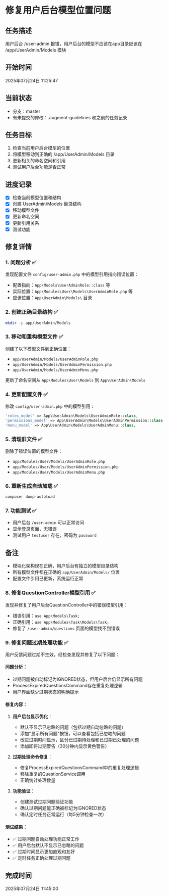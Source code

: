 # 修复用户后台模型位置问题

## 任务描述
用户后台 /user-admin 报错，用户后台的模型不应该在app目录应该在 /app/UserAdmin/Models 模块

## 开始时间
2025年07月24日 11:25:47

## 当前状态
- 分支：master
- 有未提交的修改：.augment-guidelines 和之前的任务记录

## 任务目标
1. 检查当前用户后台模型的位置
2. 将模型移动到正确的 /app/UserAdmin/Models 目录
3. 更新相关的命名空间和引用
4. 测试用户后台功能是否正常

## 进度记录
- [x] 检查当前模型位置和结构
- [x] 创建 UserAdmin/Models 目录结构
- [x] 移动模型文件
- [x] 更新命名空间
- [x] 更新引用关系
- [x] 测试功能

## 修复详情

### 1. 问题分析 ✅
发现配置文件 `config/user-admin.php` 中的模型引用指向错误位置：
- 配置指向：`App\Models\UserAdminRole::class` 等
- 实际位置：`App\Modules\User\Models\UserAdminRole.php` 等
- 应该位置：`App\UserAdmin\Models\` 目录

### 2. 创建正确目录结构 ✅
```bash
mkdir -p app/UserAdmin/Models
```

### 3. 移动和重构模型文件 ✅
创建了以下模型文件到正确位置：
- `app/UserAdmin/Models/UserAdminRole.php`
- `app/UserAdmin/Models/UserAdminPermission.php`
- `app/UserAdmin/Models/UserAdminMenu.php`

更新了命名空间从 `App\Modules\User\Models` 到 `App\UserAdmin\Models`

### 4. 更新配置文件 ✅
修改 `config/user-admin.php` 中的模型引用：
```php
'roles_model' => App\UserAdmin\Models\UserAdminRole::class,
'permissions_model' => App\UserAdmin\Models\UserAdminPermission::class,
'menu_model' => App\UserAdmin\Models\UserAdminMenu::class,
```

### 5. 清理旧文件 ✅
删除了错误位置的模型文件：
- `app/Modules/User/Models/UserAdminRole.php`
- `app/Modules/User/Models/UserAdminPermission.php`
- `app/Modules/User/Models/UserAdminMenu.php`

### 6. 重新生成自动加载 ✅
```bash
composer dump-autoload
```

### 7. 功能测试 ✅
- 用户后台 `/user-admin` 可以正常访问
- 显示登录页面，无错误
- 测试用户 `testuser` 存在，密码为 `password`

## 备注
- 模块化架构现在正确，用户后台有独立的模型目录结构
- 所有模型文件都在正确的 `app/UserAdmin/Models/` 位置
- 配置文件引用已更新，系统运行正常

### 8. 修复QuestionController模型引用 ✅
发现并修复了用户后台QuestionController中的错误模型引用：
- 错误引用：`use App\Models\Task;`
- 正确引用：`use App\Modules\Task\Models\Task;`
- 修复了 `/user-admin/questions` 页面的模型找不到错误

### 9. 修复问题过期处理功能 ✅
用户反馈问题过期不生效，经检查发现并修复了以下问题：

#### 问题分析：
- 过期问题被自动标记为IGNORED状态，但用户后台仍显示所有问题
- ProcessExpiredQuestionsCommand存在重复处理逻辑
- 用户界面缺少过期状态的明确提示

#### 修复内容：
1. **用户后台显示优化**：
   - 默认不显示已忽略的问题（包括过期自动忽略的问题）
   - 添加"显示所有问题"按钮，可以查看包括已忽略的问题
   - 改进过期时间显示，区分已过期待处理和已过期已处理的问题
   - 添加即将过期警告（30分钟内显示黄色警告）

2. **过期处理命令修复**：
   - 修复ProcessExpiredQuestionsCommand中的重复处理逻辑
   - 移除重复的QuestionService调用
   - 正确统计处理数量

3. **功能验证**：
   - 创建测试过期问题验证功能
   - 确认过期问题能正确被标记为IGNORED状态
   - 确认定时任务正常运行（每5分钟检查一次）

#### 测试结果：
- ✅ 过期问题自动处理功能正常工作
- ✅ 用户后台默认不显示已忽略的问题
- ✅ 过期时间显示更加直观和友好
- ✅ 定时任务正确处理过期问题

## 完成时间
2025年07月24日 11:45:00

